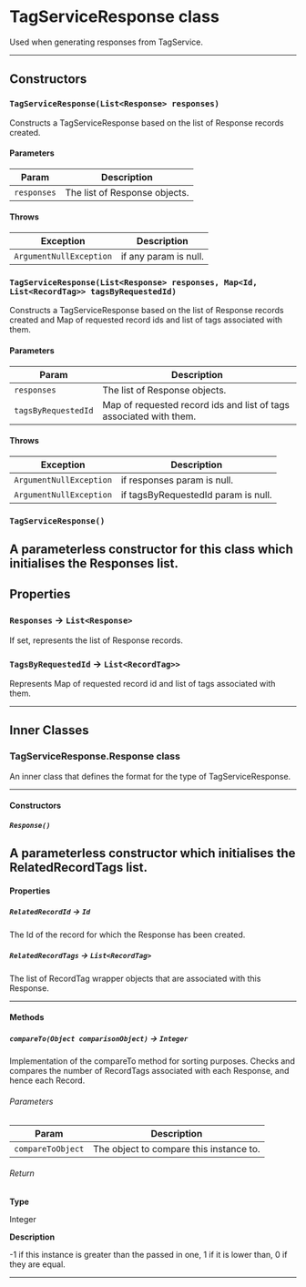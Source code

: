 # TagServiceResponse class

Used when generating responses from TagService.

---
## Constructors
### `TagServiceResponse(List<Response> responses)`

Constructs a TagServiceResponse based on the list of Response records created.
#### Parameters
|Param|Description|
|-----|-----------|
|`responses` |  The list of Response objects. |

#### Throws
|Exception|Description|
|---------|-----------|
|`ArgumentNullException` |  if any param is null. |

### `TagServiceResponse(List<Response> responses, Map<Id, List<RecordTag>> tagsByRequestedId)`

Constructs a TagServiceResponse based on the list of Response records created and Map of requested record ids and list of tags associated with them.
#### Parameters
|Param|Description|
|-----|-----------|
|`responses` |  The list of Response objects. |
|`tagsByRequestedId` |  Map of requested record ids and list of tags associated with them. |

#### Throws
|Exception|Description|
|---------|-----------|
|`ArgumentNullException` |  if responses param is null. |
|`ArgumentNullException` |  if tagsByRequestedId param is null. |

### `TagServiceResponse()`

A parameterless constructor for this class which initialises the Responses list.
---
## Properties

### `Responses` → `List<Response>`

If set, represents the list of Response records.

### `TagsByRequestedId` → `List<RecordTag>>`

Represents Map of requested record id and list of tags associated with them.

---
## Inner Classes

### TagServiceResponse.Response class

An inner class that defines the format for the type of TagServiceResponse.

---
#### Constructors
##### `Response()`

A parameterless constructor which initialises the RelatedRecordTags list.
---
#### Properties

##### `RelatedRecordId` → `Id`

The Id of the record for which the Response has been created.

##### `RelatedRecordTags` → `List<RecordTag>`

The list of RecordTag wrapper objects that are associated with this Response.

---
#### Methods
##### `compareTo(Object comparisonObject)` → `Integer`

Implementation of the compareTo method for sorting purposes. Checks and compares the number of RecordTags associated with each Response, and hence each Record.

###### Parameters
|Param|Description|
|-----|-----------|
|`compareToObject` |  The object to compare this instance to. |

###### Return

**Type**

Integer

**Description**

-1 if this instance is greater than the passed in one, 1 if it is lower than, 0 if they are equal.

---
